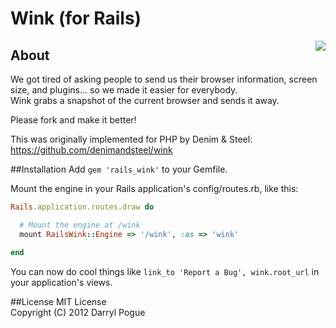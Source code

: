 # Wink (for Rails)

<img style="float:right;" src="http://denimandsteel.com/blog/images/winkerbean.png" />

## About
We got tired of asking people to send us their browser information, screen size, and plugins... so we made it easier for everybody.  
Wink grabs a snapshot of the current browser and sends it away.

Please fork and make it better!

This was originally implemented for PHP by Denim & Steel: https://github.com/denimandsteel/wink

##Installation
Add `gem 'rails_wink'` to your Gemfile.

Mount the engine in your Rails application's config/routes.rb, like this:

```ruby
Rails.application.routes.draw do

  # Mount the engine at /wink
  mount RailsWink::Engine => '/wink', :as => 'wink'

end
```

You can now do cool things like `link_to 'Report a Bug', wink.root_url` in your
application's views.

##License
MIT License  
Copyright (C) 2012 Darryl Pogue
